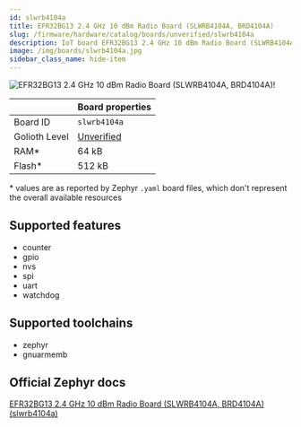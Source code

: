 ```yaml
---
id: slwrb4104a
title: EFR32BG13 2.4 GHz 10 dBm Radio Board (SLWRB4104A, BRD4104A)
slug: /firmware/hardware/catalog/boards/unverified/slwrb4104a
description: IoT board EFR32BG13 2.4 GHz 10 dBm Radio Board (SLWRB4104A, BRD4104A), compatible with Golioth at unverified level.
image: /img/boards/slwrb4104a.jpg
sidebar_class_name: hide-item
---
```


[//]: # (This is an auto-generated file, do not edit! Changes to it will be lost upon re-generation)

![EFR32BG13 2.4 GHz 10 dBm Radio Board (SLWRB4104A, BRD4104A)!](/img/boards/slwrb4104a.jpg "EFR32BG13 2.4 GHz 10 dBm Radio Board (SLWRB4104A, BRD4104A)")

|                | Board properties     |
| -------------  | -------------------- |
| Board ID       | `slwrb4104a` |
| Golioth Level  | [Unverified](/firmware/hardware#unverified-boards) |
| RAM*           | 64 kB |
| Flash*         | 512 kB |

\* values are as reported by Zephyr `.yaml` board files, which don't represent the overall available resources



## Supported features

* counter
* gpio
* nvs
* spi
* uart
* watchdog

## Supported toolchains

* zephyr
* gnuarmemb

## Official Zephyr docs

[EFR32BG13 2.4 GHz 10 dBm Radio Board (SLWRB4104A, BRD4104A) (slwrb4104a)](https://docs.zephyrproject.org/latest/boards/silabs/radio_boards/slwrb4104a/doc/index.html)
